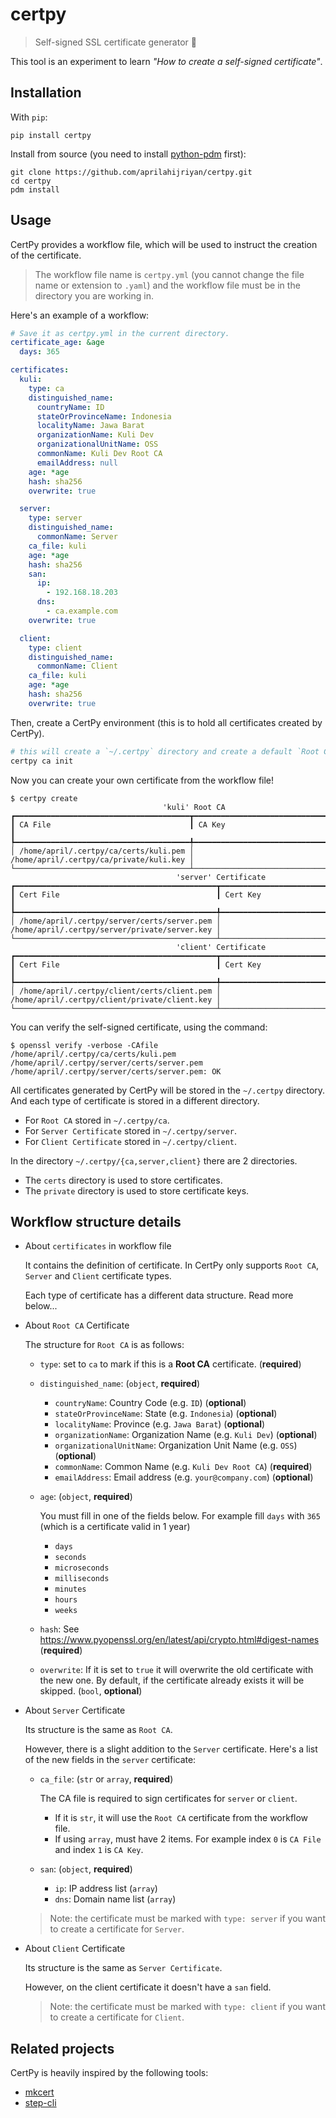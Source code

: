 # certpy

> Self-signed SSL certificate generator :closed_lock_with_key:

This tool is an experiment to learn _"How to create a self-signed certificate"_.

## Installation

With `pip`:

```
pip install certpy
```

Install from source (you need to install [python-pdm](https://pdm.fming.dev/latest/) first):

```
git clone https://github.com/aprilahijriyan/certpy.git
cd certpy
pdm install
```

## Usage

CertPy provides a workflow file, which will be used to instruct the creation of the certificate.

> The workflow file name is `certpy.yml` (you cannot change the file name or extension to `.yaml`) and the workflow file must be in the directory you are working in.

Here's an example of a workflow:

```yml
# Save it as certpy.yml in the current directory.
certificate_age: &age
  days: 365

certificates:
  kuli:
    type: ca
    distinguished_name:
      countryName: ID
      stateOrProvinceName: Indonesia
      localityName: Jawa Barat
      organizationName: Kuli Dev
      organizationalUnitName: OSS
      commonName: Kuli Dev Root CA
      emailAddress: null
    age: *age
    hash: sha256
    overwrite: true

  server:
    type: server
    distinguished_name:
      commonName: Server
    ca_file: kuli
    age: *age
    hash: sha256
    san:
      ip:
        - 192.168.18.203
      dns:
        - ca.example.com
    overwrite: true

  client:
    type: client
    distinguished_name:
      commonName: Client
    ca_file: kuli
    age: *age
    hash: sha256
    overwrite: true
```

Then, create a CertPy environment (this is to hold all certificates created by CertPy).

```sh
# this will create a `~/.certpy` directory and create a default `Root CA` certificate stored in `~/.certpy/ca/certs/rootCA.pem`.
certpy ca init
```

Now you can create your own certificate from the workflow file!

```
$ certpy create
                                  'kuli' Root CA
┏━━━━━━━━━━━━━━━━━━━━━━━━━━━━━━━━━━━━━━━┳━━━━━━━━━━━━━━━━━━━━━━━━━━━━━━━━━━━━━━━━━┓
┃ CA File                               ┃ CA Key                                  ┃
┡━━━━━━━━━━━━━━━━━━━━━━━━━━━━━━━━━━━━━━━╇━━━━━━━━━━━━━━━━━━━━━━━━━━━━━━━━━━━━━━━━━┩
│ /home/april/.certpy/ca/certs/kuli.pem │ /home/april/.certpy/ca/private/kuli.key │
└───────────────────────────────────────┴─────────────────────────────────────────┘
                                     'server' Certificate
┏━━━━━━━━━━━━━━━━━━━━━━━━━━━━━━━━━━━━━━━━━━━━━┳━━━━━━━━━━━━━━━━━━━━━━━━━━━━━━━━━━━━━━━━━━━━━━━┓
┃ Cert File                                   ┃ Cert Key                                      ┃
┡━━━━━━━━━━━━━━━━━━━━━━━━━━━━━━━━━━━━━━━━━━━━━╇━━━━━━━━━━━━━━━━━━━━━━━━━━━━━━━━━━━━━━━━━━━━━━━┩
│ /home/april/.certpy/server/certs/server.pem │ /home/april/.certpy/server/private/server.key │
└─────────────────────────────────────────────┴───────────────────────────────────────────────┘
                                     'client' Certificate
┏━━━━━━━━━━━━━━━━━━━━━━━━━━━━━━━━━━━━━━━━━━━━━┳━━━━━━━━━━━━━━━━━━━━━━━━━━━━━━━━━━━━━━━━━━━━━━━┓
┃ Cert File                                   ┃ Cert Key                                      ┃
┡━━━━━━━━━━━━━━━━━━━━━━━━━━━━━━━━━━━━━━━━━━━━━╇━━━━━━━━━━━━━━━━━━━━━━━━━━━━━━━━━━━━━━━━━━━━━━━┩
│ /home/april/.certpy/client/certs/client.pem │ /home/april/.certpy/client/private/client.key │
└─────────────────────────────────────────────┴───────────────────────────────────────────────┘
```

You can verify the self-signed certificate, using the command:

```
$ openssl verify -verbose -CAfile /home/april/.certpy/ca/certs/kuli.pem /home/april/.certpy/server/certs/server.pem
/home/april/.certpy/server/certs/server.pem: OK
```

All certificates generated by CertPy will be stored in the `~/.certpy` directory. And each type of certificate is stored in a different directory.

* For `Root CA` stored in `~/.certpy/ca`.
* For `Server Certificate` stored in `~/.certpy/server`.
* For `Client Certificate` stored in `~/.certpy/client`.

In the directory `~/.certpy/{ca,server,client}` there are 2 directories.

* The `certs` directory is used to store certificates.
* The `private` directory is used to store certificate keys.


## Workflow structure details

* About `certificates` in workflow file

    It contains the definition of certificate.
    In CertPy only supports `Root CA`, `Server` and `Client` certificate types.

    Each type of certificate has a different data structure. Read more below...

* About `Root CA` Certificate

  The structure for `Root CA` is as follows:

  * `type`: set to `ca` to mark if this is a **Root CA** certificate. (**required**)
  * `distinguished_name`: (`object`, **required**)

      * `countryName`: Country Code (e.g. `ID`) (**optional**)
      * `stateOrProvinceName`: State (e.g. `Indonesia`) (**optional**)
      * `localityName`: Province (e.g. `Jawa Barat`) (**optional**)
      * `organizationName`: Organization Name (e.g. `Kuli Dev`) (**optional**)
      * `organizationalUnitName`: Organization Unit Name (e.g. `OSS`) (**optional**)
      * `commonName`: Common Name (e.g. `Kuli Dev Root CA`) (**required**)
      * `emailAddress`: Email address (e.g. `your@company.com`) (**optional**)
  * `age`: (`object`, **required**)

      You must fill in one of the fields below. For example fill `days` with `365` (which is a certificate valid in 1 year)

      * `days`
      * `seconds`
      * `microseconds`
      * `milliseconds`
      * `minutes`
      * `hours`
      * `weeks`

  * `hash`: See https://www.pyopenssl.org/en/latest/api/crypto.html#digest-names (**required**)
  * `overwrite`: If it is set to `true` it will overwrite the old certificate with the new one. By default, if the certificate already exists it will be skipped. (`bool`, **optional**)

* About `Server` Certificate

  Its structure is the same as `Root CA`.

  However, there is a slight addition to the `Server` certificate. Here's a list of the new fields in the `server` certificate:

  * `ca_file`: (`str` or `array`, **required**)

    The CA file is required to sign certificates for `server` or `client`.

    - If it is `str`, it will use the `Root CA` certificate from the workflow file.
    - If using `array`, must have 2 items. For example index `0` is `CA File` and index `1` is `CA Key`.

  * `san`: (`object`, **required**)

    * `ip`: IP address list (`array`)
    * `dns`: Domain name list (`array`)

  > Note: the certificate must be marked with `type: server` if you want to create a certificate for `Server`.

* About `Client` Certificate

  Its structure is the same as `Server Certificate`.

  However, on the client certificate it doesn't have a `san` field.

  > Note: the certificate must be marked with `type: client` if you want to create a certificate for `Client`.

## Related projects

CertPy is heavily inspired by the following tools:

* [mkcert](https://github.com/FiloSottile/mkcert)
* [step-cli](https://smallstep.com/)
